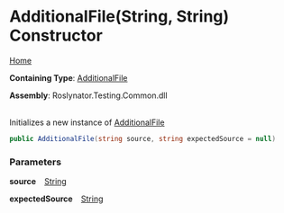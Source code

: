 # AdditionalFile\(String, String\) Constructor

[Home](../../../../README.md)

**Containing Type**: [AdditionalFile](../README.md)

**Assembly**: Roslynator\.Testing\.Common\.dll

\
Initializes a new instance of [AdditionalFile](../README.md)

```csharp
public AdditionalFile(string source, string expectedSource = null)
```

### Parameters

**source** &ensp; [String](https://docs.microsoft.com/en-us/dotnet/api/system.string)

**expectedSource** &ensp; [String](https://docs.microsoft.com/en-us/dotnet/api/system.string)